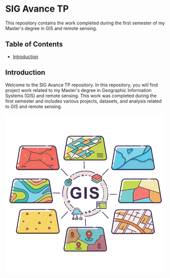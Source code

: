 # SIG Avance TP

This repository contains the work completed during the first semester of my Master's degree in GIS and remote sensing.

## Table of Contents

- [Introduction](#introduction)

## Introduction

Welcome to the SIG Avance TP repository. In this repository, you will find project work related to my Master's degree in Geographic Information Systems (GIS) and remote sensing. This work was completed during the first semester and includes various projects, datasets, and analysis related to GIS and remote sensing.

![GIS Tech Spotlight](/Images/GIS-Tech-Spotlight.jpeg)
